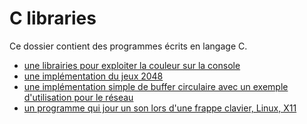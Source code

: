 # C libraries

Ce dossier contient des programmes écrits en langage C.

* [une librairies pour exploiter la couleur sur la console](./color)
* [une implémentation du jeux 2048](./2048)
* [une implémentation simple de buffer circulaire avec un exemple d'utilisation pour le réseau](./liste-chainee)
* [un programme qui jour un son lors d'une frappe clavier, Linux, X11](./keylogger-sound)

